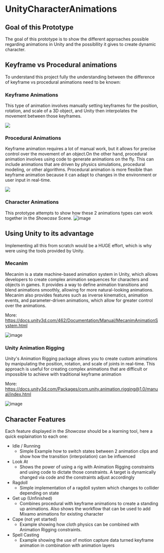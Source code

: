 # UnityCharacterAnimations

## Goal of this Prototype
The goal of this prototype is to show the different approaches possible regarding animations in Unity and the possibllity it gives to create dynamic character.

## Keyframe vs Procedural animations
To understand this project fully the understanding between the difference of keyframe vs procedural animations need to be known:

### Keyframe Animations

 This type of animation involves manually setting keyframes for the position, rotation, and scale of a 3D object, 
 and Unity then interpolates the movement between those keyframes.

![](https://help.autodesk.com/cloudhelp/2022/ENU/Maya-Animation/images/GUID-98B5004E-3275-471B-8CFA-461D7298C694.gif)

 
### Procedural Animations

 Keyframe animation requires a lot of manual work, but it allows for precise control over the movement of an object.On the other hand, procedural animation involves using code to generate animations on the fly. This can include animations that are driven by physics simulations, procedural modeling, or other algorithms. 
 Procedural animation is more flexible than keyframe animation because it can adapt to changes in the environment or user input in real-time. 

![](https://1.bp.blogspot.com/-BT9RbvrEYpc/YaANGeLKdMI/AAAAAAAADY8/mdgswjhL-dIcikEPnOPdRn2Dm39l_QN_gCLcBGAsYHQ/s641/ProceduralWalker2.gif)

### Character Animations
This prototype attempts to show how these 2 animations types can work together in the _Showcase_ Scene.
![image](https://user-images.githubusercontent.com/16936182/232013113-9f184ea2-5e8c-45d3-b723-2de8ceca377c.png)

## Using Unity to its advantage
Implementing all this from scratch would be a HUGE effort, which is why were using the tools provided by Unity.

### Mecanim
Mecanim is a state machine-based animation system in Unity, which allows developers to create complex animation sequences for characters and objects in games. 
It provides a way to define animation transitions and blend animations smoothly, allowing for more natural-looking animations. 
Mecanim also provides features such as inverse kinematics, animation events, and parameter-driven animations, which allow for greater control over the animations. 

More: https://docs.unity3d.com/462/Documentation/Manual/MecanimAnimationSystem.html

![image](https://user-images.githubusercontent.com/16936182/232015536-a5b5f550-be1b-4faa-a120-c3cf343b6f38.png)


### Unity Animation Rigging
Unity's Animation Rigging package allows you to create custom animations by manipulating the position, rotation, and scale of joints in real-time. 
This approach is useful for creating complex animations that are difficult or impossible to achieve with traditional keyframe animation

More: https://docs.unity3d.com/Packages/com.unity.animation.rigging@1.0/manual/index.html

![image](https://user-images.githubusercontent.com/16936182/232015825-0e25696b-afa9-4a29-ac4f-713a6141dc21.png)


## Character Features
Each feature displayed in the _Showcase_ should be a learning tool, here a quick explaination to each one:

- Idle / Running
  - Simple Example how to switch states between 2 animation clips and show how the transition (interpolation) can be influenced
- Look At
  - Shows the power of using a rig with Animation Rigging constraints and using code to dictate those constraints. A target is dynamically changed via code and the constraints adjust accordingly
- Ragdoll
  - Simple implementation of a ragdoll system which changes to collider depending on state
- Get up (Unfinished)
  - Combines procedural with keyframe animations to create a standing up animations. Also shows the workflow that can be used to add Mixamo animations for existing  character
- Cape (not yet started)
  - Example showing how cloth physics can be combined with Animation Rigging constraints.
- Spell Casting
  - Example showing the use of motion capture data turned keyframe animation in combination with animation layers

